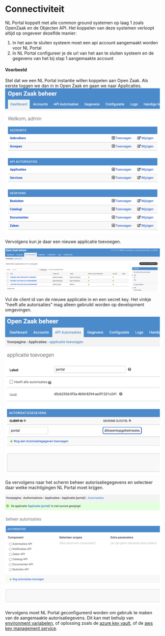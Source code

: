 # Connectiviteit

NL Portal koppelt met alle common ground systemen op laag 1 zoals OpenZaak en de Objecten API. Het koppelen van deze systemen verloopt altijd op ongeveer dezelfde manier:

1. In het aan te sluiten systeem moet een api account aangemaakt worden voor NL Portal
2. In NL Portal configureer je de url van het aan te sluiten systeem en de gegevens van het bij stap 1 aangemaakte account

#### Voorbeeld

Stel dat we een NL Portal instantie willen koppelen aan Open Zaak. Als eerste loggen we dan in in Open Zaak en gaan we naar Applicaties.![openzaak-beheer](img/openzaak-beheer.png)

Vervolgens kun je daar een nieuwe applicatie toevoegen.

![openzaak-applicatie](img/openzaak-applicatie.png)

Vul de client id van de nieuwe applicatie in en een secret key. Het vinkje "heeft alle autorisaties" mag alleen gebruikt worden op development omgevingen.

![openzaak-applicatie-clientid](img/openzaak-applicatie-clientid.png)

Ga vervolgens naar het scherm beheer autorisatiegegevens en selecteer daar welke machtigingen NL Portal moet krijgen.

![openzaak-autorisaties](img/openzaak-autorisaties.png)

Vervolgens moet NL Portal geconfigureerd worden om gebruik te maken van de aangemaakte autorisatiegevens. Dit kan met behulp van [environment variabelen](https://en.wikipedia.org/wiki/Environment_variable), of oplossing zoals de [azure key vault](https://azure.microsoft.com/en-us/products/key-vault), of de [aws key management service](https://docs.aws.amazon.com/kms/latest/developerguide/overview.html).
